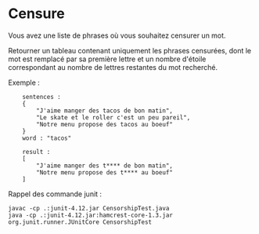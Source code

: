 # Censure

Vous avez une liste de phrases où vous souhaitez censurer un mot.

Retourner un tableau contenant uniquement les phrases censurées, dont le mot est remplacé par sa première lettre et un nombre d'étoile correspondant au nombre de lettres restantes du mot recherché.

Exemple : 
```
    sentences :
    {
        "J'aime manger des tacos de bon matin",
        "Le skate et le roller c'est un peu pareil",
        "Notre menu propose des tacos au boeuf"
    }
    word : "tacos"
    
    result : 
    [
        "J'aime manger des t**** de bon matin",
        "Notre menu propose des t**** au boeuf"
    ]
```

Rappel des commande junit :

    javac -cp .:junit-4.12.jar CensorshipTest.java
    java -cp .:junit-4.12.jar:hamcrest-core-1.3.jar org.junit.runner.JUnitCore CensorshipTest